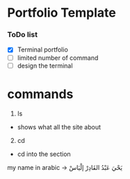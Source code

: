 # Portfolio Template 

### ToDo list 

<!-- Add some screenshot to your readme of how your portfolio looks like  -->
<!-- - [ ] Hero section 
    - [ ] using `paritcle.js` as a background of my name 
    - 
    - Here will write my name and what is my passion 
- [ ] About section 
    -
    -  -->
- [x] Terminal portfolio 
- [ ] limited number of command 
- [ ] design the terminal 

# commands 
1. ls 
- shows what all the site about 

2. cd 
- cd into the section

my name in arabic ->
يَحْيَ عَبْدُ القَادِرْ إلْيَاسْ
